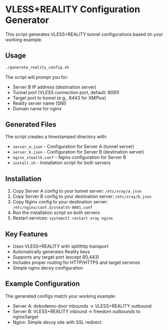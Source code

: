 # VLESS+REALITY Configuration Generator

This script generates VLESS+REALITY tunnel configurations based on your working example.

## Usage

```bash
./generate_reality_config.sh
```

The script will prompt you for:
- Server B IP address (destination server)
- Tunnel port (VLESS connection port, default: 8081)
- Target port to tunnel (e.g., 8443 for XMPlus)
- Reality server name (SNI)
- Domain name for nginx

## Generated Files

The script creates a timestamped directory with:
- `server_a.json` - Configuration for Server A (tunnel server)
- `server_b.json` - Configuration for Server B (destination server)
- `nginx_stealth.conf` - Nginx configuration for Server B
- `install.sh` - Installation script for both servers

## Installation

1. Copy Server A config to your tunnel server: `/etc/xray/a.json`
2. Copy Server B config to your destination server: `/etc/xray/b.json`
3. Copy Nginx config to your destination server: `/etc/nginx/conf.d/stealth-8081.conf`
4. Run the installation script on both servers
5. Restart services: `systemctl restart xray nginx`

## Key Features

- Uses VLESS+REALITY with splithttp transport
- Automatically generates Reality keys
- Supports any target port (except 80,443)
- Includes proper routing for HTTP/HTTPS and target services
- Simple nginx decoy configuration

## Example Configuration

The generated configs match your working example:
- Server A: dokodemo-door inbounds → VLESS+REALITY outbound
- Server B: VLESS+REALITY inbound → freedom outbounds to nginx/target
- Nginx: Simple decoy site with SSL redirect
